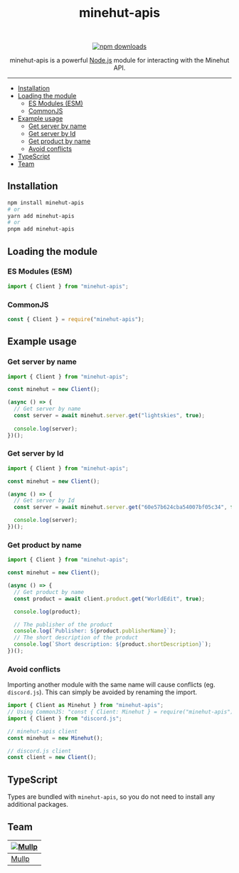 <div align="center">
  <br />
  <h1>
    minehut-apis
  </h1>
  <br />
  <p>
    <a href="https://www.npmjs.com/package/minehut-apis"><img src="https://img.shields.io/npm/dt/minehut-apis" alt="npm downloads" /></a>
  </p>
  <p>minehut-apis is a powerful <a href="https://nodejs.org">Node.js</a> module for interacting with the Minehut API.</p>
</div>

---

- [Installation](#installation)
- [Loading the module](#loading-the-module)
  - [ES Modules (ESM)](#es-modules-esm)
  - [CommonJS](#commonjs)
- [Example usage](#example-usage)
  - [Get server by name](#get-server-by-name)
  - [Get server by Id](#get-server-by-id)
  - [Get product by name](#get-product-by-name)
  - [Avoid conflicts](#avoid-conflicts)
- [TypeScript](#typescript)
- [Team](#team)

## Installation
```bash
npm install minehut-apis
# or
yarn add minehut-apis
# or
pnpm add minehut-apis
```

## Loading the module
### ES Modules (ESM)
```js
import { Client } from "minehut-apis";
```

### CommonJS
```js
const { Client } = require("minehut-apis");
```

## Example usage
### Get server by name
```js
import { Client } from "minehut-apis";

const minehut = new Client();

(async () => {
  // Get server by name
  const server = await minehut.server.get("lightskies", true);
  
  console.log(server);
})();
```

### Get server by Id
```js
import { Client } from "minehut-apis";

const minehut = new Client();

(async () => {
  // Get server by Id
  const server = await minehut.server.get("60e57b624cba54007bf05c34", false);

  console.log(server);
})();
```

### Get product by name
```js
import { Client } from "minehut-apis";

const minehut = new Client();

(async () => {
  // Get product by name
  const product = await client.product.get("WorldEdit", true);

  console.log(product);

  // The publisher of the product
  console.log(`Publisher: ${product.publisherName}`);
  // The short description of the product
  console.log(`Short description: ${product.shortDescription}`);
})();
```

### Avoid conflicts
Importing another module with the same name will cause conflicts (eg. `discord.js`). This can simply be avoided by renaming the import.
```js
import { Client as Minehut } from "minehut-apis";
// Using CommonJS: "const { Client: Minehut } = require("minehut-apis")"
import { Client } from "discord.js";

// minehut-apis client
const minehut = new Minehut();

// discord.js client
const client = new Client();
```

## TypeScript
Types are bundled with `minehut-apis`, so you do not need to install any additional packages.

## Team
| [![Mullp](https://github.com/Mullp.png?size=100)](https://github.com/Mullp) |
|---|
| [Mullp](https://github.com/Mullp) |